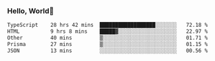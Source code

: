 
### Hello, World🐤

<!--START_SECTION:waka-->

```txt
TypeScript    28 hrs 42 mins  ██████████████████░░░░░░░   72.18 %
HTML          9 hrs 8 mins    █████▓░░░░░░░░░░░░░░░░░░░   22.97 %
Other         40 mins         ▒░░░░░░░░░░░░░░░░░░░░░░░░   01.71 %
Prisma        27 mins         ▒░░░░░░░░░░░░░░░░░░░░░░░░   01.15 %
JSON          13 mins         ░░░░░░░░░░░░░░░░░░░░░░░░░   00.56 %
```

<!--END_SECTION:waka-->
